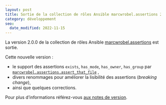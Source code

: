 ```yaml
---
layout: post
title: Sortie de la collection de rôles Ansible marcwrobel.assertions 2.0.0
category: développement
seo:
  date_modified: 2022-11-15
---
```


La version 2.0.0 de la collection de rôles
Ansible [marcwrobel.assertions](https://galaxy.ansible.com/marcwrobel/assertions) est sortie.

Cette nouvelle version :

- le support des assertions `exists`, `has_mode`, `has_owner`, `has_group`
  par [`marcwrobel.assertions.assert_that_file`](https://github.com/marcwrobel/ansible-collection-assertions/blob/main/ansible_collections/marcwrobel/assertions/roles/assert_that_file/README.md)
  ,
- divers renommages pour améliorer la lisibilité des assertions (_breaking change_),
- ainsi que quelques corrections.

Pour plus d’informations
référez-vous [aux notes de version](https://github.com/marcwrobel/ansible-collection-assertions/releases/tag/2.0.0).
